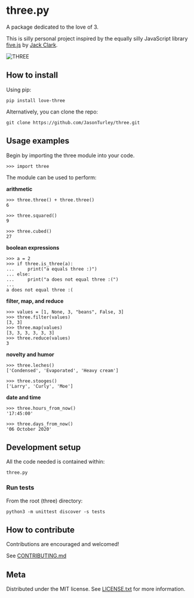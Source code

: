 # three.py
A package dedicated to the love of 3. 

This is silly personal project inspired by the equally silly JavaScript library [five.js](https://github.com/jackdclark/five) by [Jack Clark](https://github.com/jackdclark/).


![THREE](https://www.clker.com/cliparts/3/1/p/f/N/4/tow-md.png)

## How to install
Using pip:
```
pip install love-three
```

Alternatively, you can clone the repo:
```
git clone https://github.com/JasonTurley/three.git
```

## Usage examples
Begin by importing the three module into your code.
```
>>> import three
```

The module can be used to perform:

**arithmetic**
```
>>> three.three() + three.three() 
6
```
```
>>> three.squared()
9
```
```
>>> three.cubed()
27
```

**boolean expressions**
```
>>> a = 2
>>> if three.is_three(a):
...     print("a equals three :)")
... else:
...     print("a does not equal three :(")
... 
a does not equal three :(
```

**filter, map, and reduce**
```
>>> values = [1, None, 3, "beans", False, 3]
>>> three.filter(values)
[3, 3]
>>> three.map(values)
[3, 3, 3, 3, 3, 3]
>>> three.reduce(values)
3   
```

**novelty and humor**
```
>>> three.leches()
['Condensed', 'Evaporated', 'Heavy cream']
```
```
>>> three.stooges()
['Larry', 'Curly', 'Moe']
```

**date and time**
```
>>> three.hours_from_now()
'17:45:00'
```
```
>>> three.days_from_now()
'06 October 2020'
```

## Development setup
All the code needed is contained within:
```
three.py
```

### Run tests
From the root (three) directory:
```
python3 -m unittest discover -s tests
```

## How to contribute
Contributions are encouraged and welcomed!

See [CONTRIBUTING.md](https://github.com/JasonTurley/three/blob/master/CONTRIBUTING.md)

## Meta
Distributed under the MIT license. See [LICENSE.txt](https://github.com/JasonTurley/three/edit/master/LICENSE.txt) for more information.
